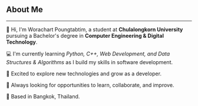 ## About Me
---
👋 Hi, I'm Worachart Poungtabtim, a student at **Chulalongkorn University** pursuing a Bachelor's degree in **Computer Engineering & Digital Technology**.

💻 I'm currently learning *Python, C++, Web Development, and Data Structures & Algorithms* as I build my skills in software development.

🚀 Excited to explore new technologies and grow as a developer.

🌱 Always looking for opportunities to learn, collaborate, and improve.

📍 Based in Bangkok, Thailand.
